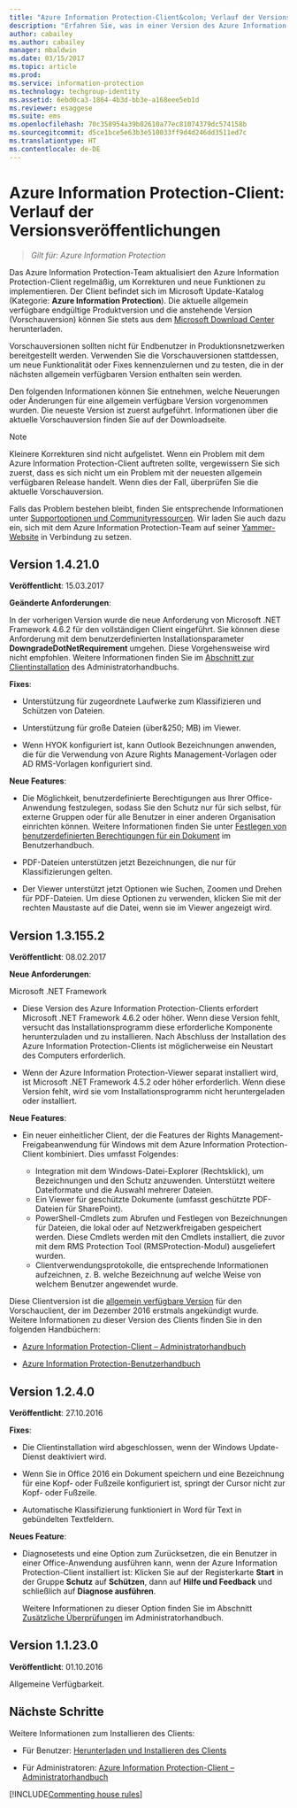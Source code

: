 ```yaml
---
title: "Azure Information Protection-Client&colon; Verlauf der Versionsveröffentlichungen"
description: "Erfahren Sie, was in einer Version des Azure Information Protection-Clients für Windows neu ist oder geändert wurde."
author: cabailey
ms.author: cabailey
manager: mbaldwin
ms.date: 03/15/2017
ms.topic: article
ms.prod: 
ms.service: information-protection
ms.technology: techgroup-identity
ms.assetid: 6ebd0ca3-1864-4b3d-bb3e-a168eee5eb1d
ms.reviewer: esaggese
ms.suite: ems
ms.openlocfilehash: 70c358954a39b02610a77ec81074379dc574158b
ms.sourcegitcommit: d5ce1bce5e63b3e510033ff9d4d246dd3511ed7c
ms.translationtype: HT
ms.contentlocale: de-DE
---
```

# <a name="azure-information-protection-client-version-release-history"></a>Azure Information Protection-Client: Verlauf der Versionsveröffentlichungen

>*Gilt für: Azure Information Protection*

Das Azure Information Protection-Team aktualisiert den Azure Information Protection-Client regelmäßig, um Korrekturen und neue Funktionen zu implementieren. Der Client befindet sich im Microsoft Update-Katalog (Kategorie: **Azure Information Protection**). Die aktuelle allgemein verfügbare endgültige Produktversion und die anstehende Version (Vorschauversion) können Sie stets aus dem [Microsoft Download Center](https://www.microsoft.com/en-us/download/details.aspx?id=53018) herunterladen.

Vorschauversionen sollten nicht für Endbenutzer in Produktionsnetzwerken bereitgestellt werden. Verwenden Sie die Vorschauversionen stattdessen, um neue Funktionalität oder Fixes kennenzulernen und zu testen, die in der nächsten allgemein verfügbaren Version enthalten sein werden. 

Den folgenden Informationen können Sie entnehmen, welche Neuerungen oder Änderungen für eine allgemein verfügbare Version vorgenommen wurden. Die neueste Version ist zuerst aufgeführt. Informationen über die aktuelle Vorschauversion finden Sie auf der Downloadseite.

> [!NOTE]
> Kleinere Korrekturen sind nicht aufgelistet. Wenn ein Problem mit dem Azure Information Protection-Client auftreten sollte, vergewissern Sie sich zuerst, dass es sich nicht um ein Problem mit der neuesten allgemein verfügbaren Release handelt. Wenn dies der Fall, überprüfen Sie die aktuelle Vorschauversion.
>  
> Falls das Problem bestehen bleibt, finden Sie entsprechende Informationen unter [Supportoptionen und Communityressourcen](../get-started/information-support.md#support-options-and-community-resources). Wir laden Sie auch dazu ein, sich mit dem Azure Information Protection-Team auf seiner [Yammer-Website](https://www.yammer.com/askipteam/) in Verbindung zu setzen.

## <a name="version-14210"></a>Version 1.4.21.0

**Veröffentlicht**: 15.03.2017

**Geänderte Anforderungen**:

In der vorherigen Version wurde die neue Anforderung von Microsoft .NET Framework 4.6.2 für den vollständigen Client eingeführt. Sie können diese Anforderung mit dem benutzerdefinierten Installationsparameter **DowngradeDotNetRequirement** umgehen. Diese Vorgehensweise wird nicht empfohlen. Weitere Informationen finden Sie im [Abschnitt zur Clientinstallation](client-admin-guide.md#how-to-install-the-azure-information-protection-client-for-users) des Administratorhandbuchs.


**Fixes**:

- Unterstützung für zugeordnete Laufwerke zum Klassifizieren und Schützen von Dateien.

- Unterstützung für große Dateien (über&250; MB) im Viewer. 

- Wenn HYOK konfiguriert ist, kann Outlook Bezeichnungen anwenden, die für die Verwendung von Azure Rights Management-Vorlagen oder AD RMS-Vorlagen konfiguriert sind.


**Neue Features**:

- Die Möglichkeit, benutzerdefinierte Berechtigungen aus Ihrer Office-Anwendung festzulegen, sodass Sie den Schutz nur für sich selbst, für externe Gruppen oder für alle Benutzer in einer anderen Organisation einrichten können. Weitere Informationen finden Sie unter [Festlegen von benutzerdefinierten Berechtigungen für ein Dokument](client-classify-protect.md#set-custom-permissions-for-a-document) im Benutzerhandbuch.
    
- PDF-Dateien unterstützen jetzt Bezeichnungen, die nur für Klassifizierungen gelten.

- Der Viewer unterstützt jetzt Optionen wie Suchen, Zoomen und Drehen für PDF-Dateien. Um diese Optionen zu verwenden, klicken Sie mit der rechten Maustaste auf die Datei, wenn sie im Viewer angezeigt wird.


## <a name="version-131552"></a>Version 1.3.155.2

**Veröffentlicht**: 08.02.2017

**Neue Anforderungen**:

Microsoft .NET Framework

- Diese Version des Azure Information Protection-Clients erfordert Microsoft .NET Framework 4.6.2 oder höher. Wenn diese Version fehlt, versucht das Installationsprogramm diese erforderliche Komponente herunterzuladen und zu installieren. Nach Abschluss der Installation des Azure Information Protection-Clients ist möglicherweise ein Neustart des Computers erforderlich.

- Wenn der Azure Information Protection-Viewer separat installiert wird, ist Microsoft .NET Framework 4.5.2 oder höher erforderlich. Wenn diese Version fehlt, wird sie vom Installationsprogramm nicht heruntergeladen oder installiert.

**Neue Features**:

- Ein neuer einheitlicher Client, der die Features der Rights Management-Freigabeanwendung für Windows mit dem Azure Information Protection-Client kombiniert. Dies umfasst Folgendes:
    
    - Integration mit dem Windows-Datei-Explorer (Rechtsklick), um Bezeichnungen und den Schutz anzuwenden. Unterstützt weitere Dateiformate und die Auswahl mehrerer Dateien.
    - Ein Viewer für geschützte Dokumente (umfasst geschützte PDF-Dateien für SharePoint).
    - PowerShell-Cmdlets zum Abrufen und Festlegen von Bezeichnungen für Dateien, die lokal oder auf Netzwerkfreigaben gespeichert werden. Diese Cmdlets werden mit den Cmdlets installiert, die zuvor mit dem RMS Protection Tool (RMSProtection-Modul) ausgeliefert wurden.
    - Clientverwendungsprotokolle, die entsprechende Informationen aufzeichnen, z. B. welche Bezeichnung auf welche Weise von welchem Benutzer angewendet wurde.

Diese Clientversion ist die [allgemein verfügbare Version](https://blogs.technet.microsoft.com/enterprisemobility/2017/02/08/azure-information-protection-december-update-moves-to-general-availability/) für den Vorschauclient, der im Dezember 2016 erstmals angekündigt wurde. Weitere Informationen zu dieser Version des Clients finden Sie in den folgenden Handbüchern:

- [Azure Information Protection-Client – Administratorhandbuch](client-admin-guide.md)

- [Azure Information Protection-Benutzerhandbuch](client-user-guide.md)


## <a name="version-1240"></a>Version 1.2.4.0

**Veröffentlicht**: 27.10.2016

**Fixes**:

- Die Clientinstallation wird abgeschlossen, wenn der Windows Update-Dienst deaktiviert wird.

- Wenn Sie in Office 2016 ein Dokument speichern und eine Bezeichnung für eine Kopf- oder Fußzeile konfiguriert ist, springt der Cursor nicht zur Kopf- oder Fußzeile.

- Automatische Klassifizierung funktioniert in Word für Text in gebündelten Textfeldern.

**Neues Feature**:

- Diagnosetests und eine Option zum Zurücksetzen, die ein Benutzer in einer Office-Anwendung ausführen kann, wenn der Azure Information Protection-Client installiert ist: Klicken Sie auf der Registerkarte **Start** in der Gruppe **Schutz** auf **Schützen**, dann auf **Hilfe und Feedback** und schließlich auf **Diagnose ausführen**. 

    Weitere Informationen zu dieser Option finden Sie im Abschnitt [Zusätzliche Überprüfungen](client-admin-guide.md#additional-checks-and-troubleshooting) im Administratorhandbuch.

## <a name="version-11230"></a>Version 1.1.23.0

**Veröffentlicht**: 01.10.2016

Allgemeine Verfügbarkeit.

## <a name="next-steps"></a>Nächste Schritte

Weitere Informationen zum Installieren des Clients:

- Für Benutzer: [Herunterladen und Installieren des Clients](install-client-app.md)

- Für Administratoren: [Azure Information Protection-Client – Administratorhandbuch](client-admin-guide.md)


[!INCLUDE[Commenting house rules](../includes/houserules.md)]